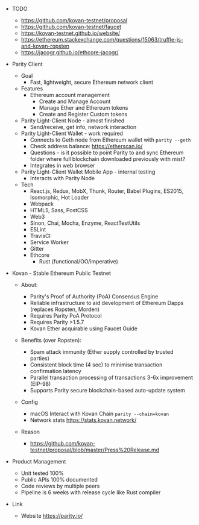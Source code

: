 * TODO
    * https://github.com/kovan-testnet/proposal
    * https://github.com/kovan-testnet/faucet
    * https://kovan-testnet.github.io/website/
    * https://ethereum.stackexchange.com/questions/15063/truffle-js-and-kovan-ropsten
    * https://jacogr.github.io/ethcore-jacogr/

* Parity Client
    * Goal
        * Fast, lightweight, secure Ethereum network client
    * Features
        * Ethereum account management
            * Create and Manage Account
            * Manage Ether and Ethereum tokens
            * Create and Register Custom tokens
    * Parity Light-Client Node - almost finished
        * Send/receive, get info, network interaction
    * Parity Light-Client Wallet - work required
        * Connects to Geth node from Ethereum wallet with `parity --geth`
        * Check address balance: https://etherscan.io/
        * Questions - is it possible to point Parity to and
        sync Ethereum folder where full blockchain downloaded
        previously with mist?
        * Integrates in web browser
    * Parity Light-Client Wallet Mobile App - internal testing
        * Interacts with Parity Node
    * Tech
        * React.js, Redux, MobX, Thunk, Router, Babel Plugins, ES2015, Isomorphic, Hot Loader
        * Webpack
        * HTML5, Sass, PostCSS
        * Web3
        * Sinon, Chai, Mocha, Enzyme, ReactTestUtils
        * ESLint
        * TravisCI
        * Service Worker
        * Gitter
        * Ethcore
            * Rust (functional/OO/imperative)

* Kovan - Stable Ethereum Public Testnet
    * About:
        * Parity's Proof of Authority (PoA) Consensus Engine
        * Reliable infrastructure to aid development of Ethereum Dapps (replaces Ropsten, Morden)
        * Requires Parity PoA Protocol
        * Requires Parity >1.5.7
        * Kovan Ether acquirable using Faucet Guide
    * Benefits (over Ropsten):
        * Spam attack immunity (Ether supply controlled by trusted parties)
        * Consistent block time (4 sec) to minimise transaction confirmation latency
        * Parallel transaction processing of transactions 3-6x improvement (EIP-98)
        * Supports Parity secure blockchain-based auto-update system
    * Config
        * macOS Interact with Kovan Chain `parity --chain=kovan`
        * Network stats https://stats.kovan.network/

    * Reason
        * https://github.com/kovan-testnet/proposal/blob/master/Press%20Release.md

* Product Management
    * Unit tested 100%
    * Public APIs 100% documented
    * Code reviews by multiple peers
    * Pipeline is 6 weeks with release cycle like Rust compiler



* Link
    * Website https://parity.io/
